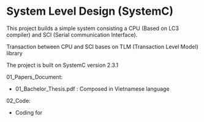 # System Level Design (SystemC)

This project builds a simple system consisting a CPU (Based on LC3 compiler) and SCI (Serial communication Interface).

Transaction between CPU and SCI bases on TLM (Transaction Level Model) library

The project is built on SystemC version 2.3.1

01_Papers_Document:
+ 01_Bachelor_Thesis.pdf : Composed in Vietnamese language

02_Code:
+ Coding for 

